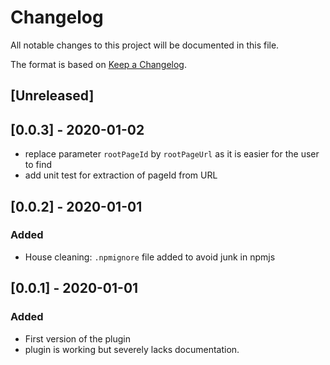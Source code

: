 # Changelog
All notable changes to this project will be documented in this file.

The format is based on [Keep a Changelog](https://keepachangelog.com/en/1.0.0/).

## [Unreleased]

## [0.0.3] - 2020-01-02
- replace parameter `rootPageId` by `rootPageUrl` as it is easier for the user to find
- add unit test for extraction of pageId from URL

## [0.0.2] - 2020-01-01
### Added
- House cleaning: `.npmignore` file added to avoid junk in npmjs

## [0.0.1] - 2020-01-01
### Added
- First version of the plugin
- plugin is working but severely lacks documentation.

